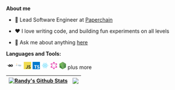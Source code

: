 **About me**

- 💼 Lead Software Engineer at [Paperchain](https://paperchain.io/)


- ❤️ I love writing code, and building fun experiments on all levels

- 💬 Ask me about anything [here](https://github.com/randy1burrell/profile/issues)



**Languages and Tools:**

<code><img height="20" src="https://raw.githubusercontent.com/github/explore/80688e429a7d4ef2fca1e82350fe8e3517d3494d/topics/go/go.png"></code>
<code><img height="20" src="https://raw.githubusercontent.com/github/explore/80688e429a7d4ef2fca1e82350fe8e3517d3494d/topics/java/java.png"></code>
<code><img height="20" src="https://raw.githubusercontent.com/github/explore/80688e429a7d4ef2fca1e82350fe8e3517d3494d/topics/javascript/javascript.png"></code>
<code><img height="20" src="https://raw.githubusercontent.com/github/explore/80688e429a7d4ef2fca1e82350fe8e3517d3494d/topics/typescript/typescript.png"></code>
<code><img height="20" src="https://raw.githubusercontent.com/github/explore/80688e429a7d4ef2fca1e82350fe8e3517d3494d/topics/react/react.png"></code>
<code><img height="20" src="https://raw.githubusercontent.com/github/explore/5c058a388828bb5fde0bcafd4bc867b5bb3f26f3/topics/graphql/graphql.png"></code>
<code><img height="20" src="https://raw.githubusercontent.com/github/explore/80688e429a7d4ef2fca1e82350fe8e3517d3494d/topics/nodejs/nodejs.png"></code>
plus more


| <a href="https://github.com/randy1burrell/profile"><img align="center" src="https://github-readme-stats.vercel.app/api?username=randy1burrell&count_private=true&show_icons=true&include_all_commits=true&theme=buefy&hide_border=true" alt="Randy's Github Stats" /></a> | <a href="https://github.com/randy1burrell/profile"><img align="center" src="https://github-readme-stats.vercel.app/api/top-langs/?username=randy1burrell&layout=compact&theme=buefy&hide_border=true" /></a> |
| ------------- | ------------- |
